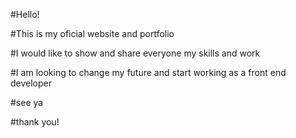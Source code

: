 #Hello!

#This is my oficial website and portfolio

#I would like to show and share everyone my skills and work

#I am looking to change my future and start working as a front end developer

#see ya

#thank you!
